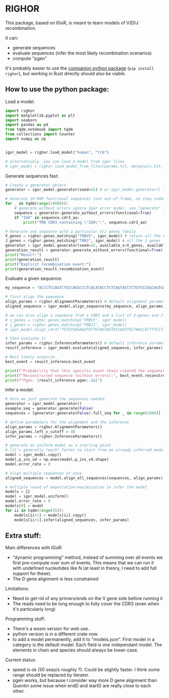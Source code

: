 # RIGHOR

This package, based on IGoR, is meant to learn models of V(D)J recombination.

It can:
- generate sequences
- evaluate sequences (infer the most likely recombination scenarios)
- compute "pgen"

It's probably easier to use the [companion python package](https://pypi.org/project/righor/) (`pip install righor`), but working in Rust directly should also be viable.


How to use the python package:
------------------------------

Load a model:
```py
import righor
import matplotlib.pyplot as plt
import seaborn
import pandas as pd
from tqdm.notebook import tqdm
from collections import Counter
import numpy as np


igor_model = righor.load_model("human", "trb")

# alternatively, you can load a model from igor files
# igor_model = righor.load_model_from_files(params.txt, marginals.txt, anchor_v.csv, anchor_j.csv)
```

Generate sequences fast:

```py
# Create a generator object
generator = igor_model.generator(seed=42) # or igor_model.generator() to run it without a seed

# Generate 10'000 functional sequences (not out-of-frame, no stop codons, right boundaries)
for _ in tqdm(range(10000)):
    # generate_without_errors ignore Igor error model, use "generate" if this is needed
    sequence = generator.generate_without_errors(functional=True)
    if "IGH" in sequence.cdr3_aa:
        print("TRB CDR3 containing \"IGH\":", sequence.cdr3_aa)

# Generate one sequence with a particular V/J genes family
V_genes = righor.genes_matching("TRBV5", igor_model) # return all the V genes that match TRBV5
J_genes = righor.genes_matching("TRBJ", igor_model) # all the J genes
generator = igor_model.generator(seed=42, available_v=V_genes, available_j=J_genes)
generation_result = generator.generate_without_errors(functional=True)
print("Result:")
print(generation_result)
print("Explicit recombination event:")
print(generation_result.recombination_event)
```

Evaluate a given sequence:

```py
my_sequence = "ACCCTCCAGTCTGCCAGGCCCTCACATACCTCTCAGTACCTCTGTGCCAGCAGTGAGGACAGGGACGTCACTGAAGCTTTCTTTGGACAAGGCACC"

# first align the sequence
align_params = righor.AlignmentParameters() # default alignment parameters
aligned_sequence = igor_model.align_sequence(my_sequence, align_params)

# we can also align a sequence from a CDR3 and a list of V-genes and J-genes (much faster)
# v_genes = righor.genes_matching("TRBV1", igor_model)
# j_genes = righor.genes_matching("TRBJ1", igor_model)
# igor_model.align_cdr3('TGTGTGAGAGATATTGTAGTAGTACCAGCTGCTAACCGCTTTCCTTCTTACTACTACTACTACTACATGGACGTCTGG', v_genes, j_genes)

# then evaluate it
infer_params = righor.InferenceParameters() # default inference parameters
result_inference = igor_model.evaluate(aligned_sequence, infer_params)

# Most likely scenario
best_event = result_inference.best_event

print(f"Probability that this specific event chain created the sequence: {best_event.likelihood / result_inference.likelihood:.2f}.")
print(f"Reconstructed sequence (without errors):", best_event.reconstructed_sequence)
print(f"Pgen: {result_inference.pgen:.1e}")
```

Infer a model:

```py
# here we just generate the sequences needed
generator = igor_model.generator()
example_seq = generator.generate(False)
sequences = [generator.generate(False).full_seq for _ in range(1000)]

# define parameters for the alignment and the inference
align_params = righor.AlignmentParameters()
align_params.left_v_cutoff = 40
infer_params = righor.InferenceParameters()

# generate an uniform model as a starting point
# (it's generally *much* faster to start from an already inferred model)
model = igor_model.copy()
model.p_ins_vd = np.ones(model.p_ins_vd.shape)
model.error_rate = 0

# align multiple sequences at once
aligned_sequences = model.align_all_sequences(sequences, align_params)

# multiple round of expectation-maximization to infer the model
models = {}
model = igor_model.uniform()
model.error_rate = 0
models[0] = model
for ii in tqdm(range(35)):
    models[ii+1] = models[ii].copy()
    models[ii+1].infer(aligned_sequences, infer_params)
```


Extra stuff:
------------

Main differences with IGoR:
- "dynamic programming" method, instead of summing over all events we first pre-compute over sum of events. This means that we can run it with undefined nucleotides like N (at least in theory, I need to add full support for these).
- The D gene alignment is less constrained

Limitations:
- Need to get rid of any primers/ends on the V gene side before running it
- The reads need to be long enough to fully cover the CDR3 (even when it's particularly long)


Programming stuff:
- There's a wasm version for web use.
- python version is in a different crate now.
- to add a model permanently, add it to "models.json". First model in a category is the default model. Each field is one independant model. The elements in chain and species should always be lower-case.

Current status:
- speed is ok (50 seqs/s roughly ?). Could be slightly faster. I think some range should be replaced by iterator.
- pgen works, but because I consider way more D gene alignment than Quentin some issue when endD and startD are really close to each other.
